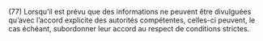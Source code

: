 (77) Lorsqu’il est prévu que des informations ne peuvent être divulguées qu’avec l’accord explicite des autorités compétentes, celles-ci peuvent, le cas échéant, subordonner leur accord au respect de conditions strictes.